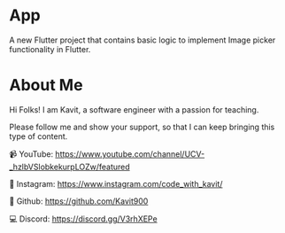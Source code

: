# App

A new Flutter project that contains basic logic to implement Image picker functionality in Flutter.

# About Me

Hi Folks! I am Kavit, a software engineer with a passion for teaching.

Please follow me and show your support, so that I can keep bringing this type of content.

📹  YouTube: https://www.youtube.com/channel/UCV-_hzlbVSlobkekurpLOZw/featured

📸  Instagram: https://www.instagram.com/code_with_kavit/

📂  Github: https://github.com/Kavit900

💻  Discord: https://discord.gg/V3rhXEPe
